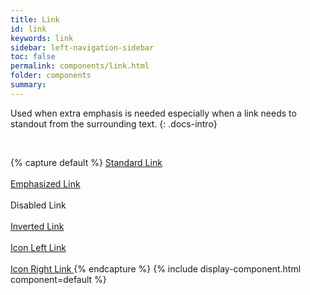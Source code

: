 ```yaml
---
title: Link
id: link
keywords: link
sidebar: left-navigation-sidebar
toc: false
permalink: components/link.html
folder: components
summary:
---
```


Used when extra emphasis is needed especially when a link needs to standout from the surrounding text.
{: .docs-intro}

<br>

{% capture default %}
<a href="#" class="fd-link" tabindex="0">Standard Link</a>
<br><br>
<a href="#" class="fd-link fd-link--emphasized" tabindex="0">Emphasized Link</a>
<br><br>
<a class="fd-link" aria-disabled="true">Disabled Link</a>
<br><br>
<a href="#" class="fd-link fd-link--inverted">Inverted Link</a>
<br><br>
<a href="#" class="fd-link" tabindex="0">
    Icon Left Link 
    <span class="sap-icon--slim-arrow-right sap-icon--s"></span>
</a>
<br><br>
<a href="#" class="fd-link" tabindex="0">
    <span class="sap-icon--slim-arrow-left sap-icon--s"></span> 
    Icon Right Link
</a>
{% endcapture %}
{% include display-component.html component=default %}
